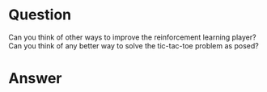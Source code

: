 # Question
Can you think of other ways to improve the reinforcement learning
player? Can you think of any better way to solve the tic-tac-toe problem as posed? 

# Answer